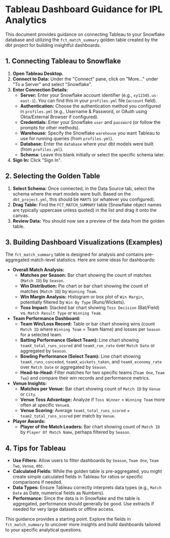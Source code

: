 # Tableau Dashboard Guidance for IPL Analytics

This document provides guidance on connecting Tableau to your Snowflake database and utilizing the `fct_match_summary` golden table created by the dbt project for building insightful dashboards.

## 1. Connecting Tableau to Snowflake

1.  **Open Tableau Desktop.**
2.  **Connect to Data:** Under the "Connect" pane, click on "More..." under "To a Server" and select "Snowflake".
3.  **Enter Connection Details:**
    *   **Server:** Enter your Snowflake account identifier (e.g., `xy12345.us-east-1`). You can find this in your `profiles.yml` file (`account` field).
    *   **Authentication:** Choose the authentication method you configured in `profiles.yml` (e.g., Username & Password, or OAuth using Okta/External Browser if configured).
    *   **Credentials:** Enter your Snowflake `user` and `password` (or follow the prompts for other methods).
    *   **Warehouse:** Specify the Snowflake `warehouse` you want Tableau to use for running queries (from `profiles.yml`).
    *   **Database:** Enter the `database` where your dbt models were built (from `profiles.yml`).
    *   **Schema:** Leave this blank initially or select the specific schema later.
4.  **Sign In:** Click "Sign In".

## 2. Selecting the Golden Table

1.  **Select Schema:** Once connected, in the Data Source tab, select the schema where the mart models were built. Based on the `dbt_project.yml`, this should be `MARTS` (or whatever you configured).
2.  **Drag Table:** Find the `FCT_MATCH_SUMMARY` table (Snowflake object names are typically uppercase unless quoted) in the list and drag it onto the canvas.
3.  **Review Data:** You should now see a preview of the data from the golden table.

## 3. Building Dashboard Visualizations (Examples)

The `fct_match_summary` table is designed for analysis and contains pre-aggregated match-level statistics. Here are some ideas for dashboards:

*   **Overall Match Analysis:**
    *   **Matches per Season:** Bar chart showing the count of matches (`Match ID`) by `Season`.
    *   **Win Distribution:** Pie chart or bar chart showing the count of matches (`Match ID`) by `Winning Team`.
    *   **Win Margin Analysis:** Histogram or box plot of `Win Margin`, potentially filtered by `Win By Type` (Runs/Wickets).
    *   **Toss Impact:** Stacked bar chart showing `Toss Decision` (Bat/Field) vs. `Match Result Type` or `Winning Team`.
*   **Team Performance Dashboard:**
    *   **Team Win/Loss Record:** Table or bar chart showing wins (count `Match ID` where `Winning Team` = Team Name) and losses per `Season` for a selected team.
    *   **Batting Performance (Select Team):** Line chart showing `teamX_total_runs_scored` and `teamX_run_rate` over `Match Date` or aggregated by `Season`.
    *   **Bowling Performance (Select Team):** Line chart showing `teamX_runs_conceded`, `teamX_wickets_taken`, and `teamX_economy_rate` over `Match Date` or aggregated by `Season`.
    *   **Head-to-Head:** Filter matches for two specific teams (`Team One`, `Team Two`) and compare their win records and performance metrics.
*   **Venue Insights:**
    *   **Matches per Venue:** Bar chart showing count of `Match ID` by `Venue` or `City`.
    *   **Venue Toss Advantage:** Analyze if `Toss Winner` = `Winning Team` more often at specific `Venue`s.
    *   **Venue Scoring:** Average `team1_total_runs_scored` + `team2_total_runs_scored` per match by `Venue`.
*   **Player Awards:**
    *   **Player of the Match Leaders:** Bar chart showing count of `Match ID` by `Player Of Match Name`, perhaps filtered by `Season`.

## 4. Tips for Tableau

*   **Use Filters:** Allow users to filter dashboards by `Season`, `Team One`, `Team Two`, `Venue`, etc.
*   **Calculated Fields:** While the golden table is pre-aggregated, you might create simple calculated fields in Tableau for ratios or specific comparisons if needed.
*   **Data Types:** Ensure Tableau correctly interprets data types (e.g., `Match Date` as Date, numerical fields as Numbers).
*   **Performance:** Since the data is in Snowflake and the table is aggregated, performance should generally be good. Use extracts if needed for very large datasets or offline access.

This guidance provides a starting point. Explore the fields in `fct_match_summary` to uncover more insights and build dashboards tailored to your specific analytical questions.
